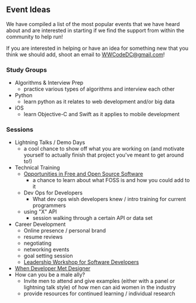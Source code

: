 ## Event Ideas

We have compiled a list of the most popular events that we have heard about and are interested in starting if we find the support from within the community to help run!

If you are interested in helping or have an idea for something new that you think we should add, shoot an email to <WWCodeDC@gmail.com>!

### Study Groups

* Algorithms & Interview Prep
	* practice various types of algorithms and interview each other
* Python
	* learn python as it relates to web development and/or big data
* iOS
	* learn Objective-C and Swift as it applies to mobile development

### Sessions

* Lightning Talks / Demo Days
	* a cool chance to show off what you are working on (and motivate yourself to actually finish that project you've meant to get around to!)
* Technical Training
	* [Opportunities in Free and Open Source Software](http://www.meetup.com/WomenWhoCodeNYC/events/212523702/)
		* a chance to learn about what FOSS is and how you could add to it
	* Dev Ops for Developers
		* What dev ops wish developers knew / intro training for current programmers
	* using "X" API
		* session walking through a certain API or data set
* Career Development
	* Online presence / personal brand
	* resume reviews
	* negotiating
	* networking events
	* goal setting session
	* [Leadership Workshop for Software Developers](http://www.meetup.com/WomenWhoCodeNYC/events/209222772/)	
* [When Developer Met Designer](http://www.meetup.com/WomenWhoCodeNYC/events/218892782/)
* How can you be a male ally?
	* Invite men to attend and give examples (either with a panel or lightning talk style) of how men can aid women in the industry
	* provide resources for continued learning / individual research
	
